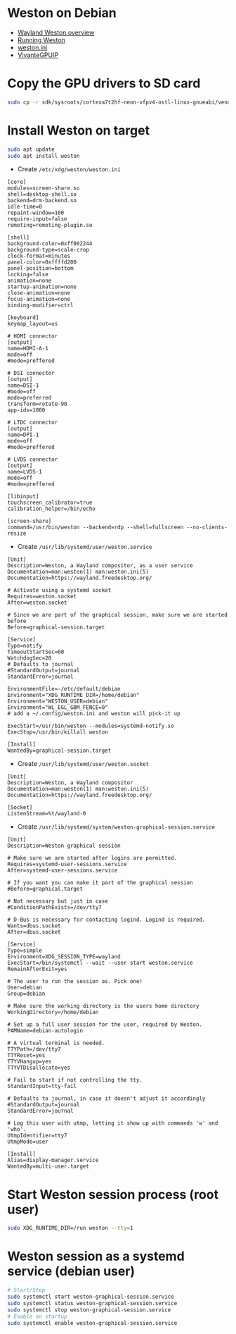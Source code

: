 # Weston on Debian
* [Wayland Weston overview](https://wiki.st.com/stm32mpu/wiki/Wayland_Weston_overview)
* [Running Weston](https://wayland.pages.freedesktop.org/weston/toc/running-weston.html)
* [weston.ini](https://manpages.ubuntu.com/manpages/focal/man5/weston.ini.5.html)
* [VivanteGPUIP](https://www.verisilicon.com/en/IPPortfolio/VivanteGPUIP)

# Copy the GPU drivers to SD card
```bash
sudo cp -r sdk/sysroots/cortexa7t2hf-neon-vfpv4-ostl-linux-gnueabi/vendor/lib/* /media/${USER}/rootfs/lib
```

# Install Weston on target
```bash
sudo apt update
sudo apt install weston
```

* Create `/etc/xdg/weston/weston.ini`
```
[core]
modules=screen-share.so
shell=desktop-shell.so
backend=drm-backend.so
idle-time=0
repaint-window=100
require-input=false
remoting=remoting-plugin.so

[shell]
background-color=0xff002244
background-type=scale-crop
clock-format=minutes
panel-color=0xffffd200
panel-position=bottom
locking=false
animation=none
startup-animation=none
close-animation=none
focus-animation=none
binding-modifier=ctrl

[keyboard]
keymap_layout=us

# HDMI connector
[output]
name=HDMI-A-1
mode=off
#mode=preffered

# DSI connector
[output]
name=DSI-1
#mode=off
mode=preferred
transform=rotate-90
app-ids=1000

# LTDC connector
[output]
name=DPI-1
mode=off
#mode=preffered

# LVDS connector
[output]
name=LVDS-1
mode=off
#mode=preffered

[libinput]
touchscreen_calibrator=true
calibration_helper=/bin/echo

[screen-share]
command=/usr/bin/weston --backend=rdp --shell=fullscreen --no-clients-resize
```

* Create `/usr/lib/systemd/user/weston.service`
```
[Unit]
Description=Weston, a Wayland compositor, as a user service
Documentation=man:weston(1) man:weston.ini(5)
Documentation=https://wayland.freedesktop.org/

# Activate using a systemd socket
Requires=weston.socket
After=weston.socket

# Since we are part of the graphical session, make sure we are started before
Before=graphical-session.target

[Service]
Type=notify
TimeoutStartSec=60
WatchdogSec=20
# Defaults to journal
#StandardOutput=journal
StandardError=journal

EnvironmentFile=-/etc/default/debian
Environment="XDG_RUNTIME_DIR=/home/debian"
Environment="WESTON_USER=debian"
Environment="WL_EGL_GBM_FENCE=0"
# add a ~/.config/weston.ini and weston will pick-it up

ExecStart=/usr/bin/weston --modules=systemd-notify.so
ExecStop=/usr/bin/killall weston

[Install]
WantedBy=graphical-session.target
```

* Create `/usr/lib/systemd/user/weston.socket`
```
[Unit]
Description=Weston, a Wayland compositor
Documentation=man:weston(1) man:weston.ini(5)
Documentation=https://wayland.freedesktop.org/

[Socket]
ListenStream=%t/wayland-0
```

* Create `/usr/lib/systemd/system/weston-graphical-session.service`
```
[Unit]
Description=Weston graphical session

# Make sure we are started after logins are permitted.
Requires=systemd-user-sessions.service
After=systemd-user-sessions.service

# If you want you can make it part of the graphical session
#Before=graphical.target

# Not necessary but just in case
#ConditionPathExists=/dev/tty7

# D-Bus is necessary for contacting logind. Logind is required.
Wants=dbus.socket
After=dbus.socket

[Service]
Type=simple
Environment=XDG_SESSION_TYPE=wayland
ExecStart=/bin/systemctl --wait --user start weston.service
RemainAfterExit=yes

# The user to run the session as. Pick one!
User=debian
Group=debian

# Make sure the working directory is the users home directory
WorkingDirectory=/home/debian

# Set up a full user session for the user, required by Weston.
PAMName=debian-autologin

# A virtual terminal is needed.
TTYPath=/dev/tty7
TTYReset=yes
TTYVHangup=yes
TTYVTDisallocate=yes

# Fail to start if not controlling the tty.
StandardInput=tty-fail

# Defaults to journal, in case it doesn't adjust it accordingly
#StandardOutput=journal
StandardError=journal

# Log this user with utmp, letting it show up with commands 'w' and 'who'.
UtmpIdentifier=tty7
UtmpMode=user

[Install]
Alias=display-manager.service
WantedBy=multi-user.target
```

# Start Weston session process (root user)
```bash
sudo XDG_RUNTIME_DIR=/run weston --tty=1
```

# Weston session as a systemd service (debian user)
```bash
# Start/Stop
sudo systemctl start weston-graphical-session.service
sudo systemctl status weston-graphical-session.service
sudo systemctl stop weston-graphical-session.service
# Enable on startup
sudo systemctl enable weston-graphical-session.service
```
